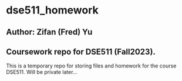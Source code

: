 # dse511_homework
## Author: Zifan (Fred) Yu
Coursework repo for DSE511 (Fall2023).
---
This is a temporary repo for storing files and homework for the course DSE511. Will be private later...
